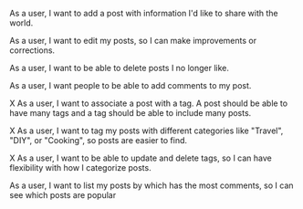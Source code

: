 <!--  main class -->
As a user, I want to add a post with information I'd like to share with the world.

As a user, I want to edit my posts, so I can make improvements or corrections.

As a user, I want to be able to delete posts I no longer like.

<!--  One to many relationship with post -->
As a user, I want people to be able to add comments to my post.


<!--  many to many relationship with posts -->
X As a user, I want to associate a post with a tag. A post should be able to have many tags and a tag should be able to include many posts.

X As a user, I want to tag my posts with different categories like "Travel", "DIY", or "Cooking", so posts are easier to find.

X As a user, I want to be able to update and delete tags, so I can have flexibility with how I categorize posts.

<!--  I don't know how to sort yet -->
As a user, I want to list my posts by which has the most comments, so I can see which posts are popular
